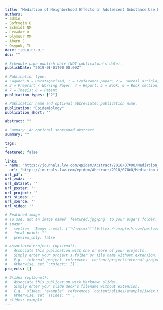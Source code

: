 ```yaml
---
title: "Mediation of Neighborhood Effects on Adolescent Substance Use by the School and Peer Environments"
authors:
- admin
- Sofrygin O
- Schmidt NM
- Crowder R
- Glymour MM
- Ahern J
- Osypuk, TL
date: "2018-07-01"
doi: ""

# Schedule page publish date (NOT publication's date).
publishDate: "2019-01-01T00:00:00Z"

# Publication type.
# Legend: 0 = Uncategorized; 1 = Conference paper; 2 = Journal article;
# 3 = Preprint / Working Paper; 4 = Report; 5 = Book; 6 = Book section;
# 7 = Thesis; 8 = Patent
publication_types: ["2"]

# Publication name and optional abbreviated publication name.
publication: "Epidemiology"
publication_short: ""

abstract: ""

# Summary. An optional shortened abstract.
summary: ""

tags:
-
featured: false

links:
- name: "https://journals.lww.com/epidem/Abstract/2018/07000/Mediation_of_Neighborhood_Effects_on_Adolescent.21.aspx"
  url: "https://journals.lww.com/epidem/Abstract/2018/07000/Mediation_of_Neighborhood_Effects_on_Adolescent.21.aspx"
url_pdf: ''
url_code: ''
url_dataset: ''
url_poster: ''
url_project: ''
url_slides: ''
url_source: ''
url_video: ''

# Featured image
# To use, add an image named `featured.jpg/png` to your page's folder.
# image:
#   caption: 'Image credit: [**Unsplash**](https://unsplash.com/photos/jdD8gXaTZsc)'
#   focal_point: ""
#   preview_only: false

# Associated Projects (optional).
#   Associate this publication with one or more of your projects.
#   Simply enter your project's folder or file name without extension.
#   E.g. `internal-project` references `content/project/internal-project/index.md`.
#   Otherwise, set `projects: []`.
projects: []

# Slides (optional).
#   Associate this publication with Markdown slides.
#   Simply enter your slide deck's filename without extension.
#   E.g. `slides: "example"` references `content/slides/example/index.md`.
#   Otherwise, set `slides: ""`.
# slides: example
---
```

